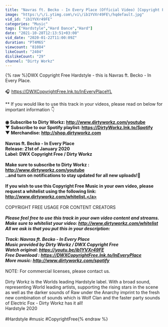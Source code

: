 ```yaml
---
title: "Navras ft. Becko - In Every Place (Official Video) [Copyright Free Music]"
image: "https:\/\/i.ytimg.com\/vi\/ib1YVXr49FE\/hqdefault.jpg"
vid_id: "ib1YVXr49FE"
categories: "Music"
tags: ["Hardstyle","Hard Dance","Hard"]
date: "2021-10-28T12:13:51+03:00"
vid_date: "2020-01-22T11:00:09Z"
duration: "PT4M6S"
viewcount: "81084"
likeCount: "2404"
dislikeCount: "29"
channel: "Dirty Workz"
---
```

{% raw %}DWX Copyright Free Hardstyle - this is Navras ft. Becko - In Every Place.<br /><br />🎧 <a rel="nofollow" target="blank" href="https://DWXCopyrightFree.lnk.to/InEveryPlaceYL">https://DWXCopyrightFree.lnk.to/InEveryPlaceYL</a><br /><br />** If you would like to use this track in your videos, please read on below for important information 👇 **<br /><br />◉ Subscribe to Dirty Workz: <a rel="nofollow" target="blank" href="http://www.dirtyworkz.com/youtube">http://www.dirtyworkz.com/youtube</a><br />▼ Subscribe to our Spotify playlist: <a rel="nofollow" target="blank" href="https://DirtyWorkz.lnk.to/Spotify">https://DirtyWorkz.lnk.to/Spotify</a><br />▼ Merchandise: <a rel="nofollow" target="blank" href="http://shop.dirtyworkz.com">http://shop.dirtyworkz.com</a><br /><br />Navras ft. Becko - In Every Place<br />Release: 21st of January 2020<br />Label: DWX Copyright Free / Dirty Workz<br /><br />Make sure to subscribe to Dirty Workz : <a rel="nofollow" target="blank" href="http://www.dirtyworkz.com/youtube">http://www.dirtyworkz.com/youtube</a> <br />..and turn on notifications to stay updated for all new uploads!🔔<br /><br />If you wish to use this Copyright Free Music in your own video, please request a whitelist using the following link: <a rel="nofollow" target="blank" href="http://www.dirtyworkz.com/whitelist.">http://www.dirtyworkz.com/whitelist.</a><br /><br />** COPYRIGHT FREE USAGE FOR CONTENT CREATORS **<br />*******************************<br />Please feel free to use this track in your own video content and streams. <br />Make sure to whitelist your video: <a rel="nofollow" target="blank" href="http://www.dirtyworkz.com/whitelist">http://www.dirtyworkz.com/whitelist</a><br />All we ask is that you put this in your description:<br /><br />Track: Navras ft. Becko - In Every Place<br />Music provided by Dirty Workz / DWX Copyright Free<br />Watch original: <a rel="nofollow" target="blank" href="https://youtu.be/ib1YVXr49FE">https://youtu.be/ib1YVXr49FE</a><br />Free Download : <a rel="nofollow" target="blank" href="https://DWXCopyrightFree.lnk.to/InEveryPlace">https://DWXCopyrightFree.lnk.to/InEveryPlace</a><br />More music: <a rel="nofollow" target="blank" href="http://www.dirtyworkz.com/spotify">http://www.dirtyworkz.com/spotify</a><br />*******************************<br />** NOTE: For commercial licenses, please contact us.<br /><br />Dirty Workz is the Worlds leading Hardstyle label. With a broad sound, representing World leading artists, supporting the rising stars in the scene as well as the darker sounds of Raw under the Anarchy imprint to the fresh new combination of sounds which is Wolf Clan and the faster party sounds of Electric Fox - Dirty Workz has it all!<br />Hardstyle 2020<br /><br />#Hardstyle #music #CopyrightFree{% endraw %}
